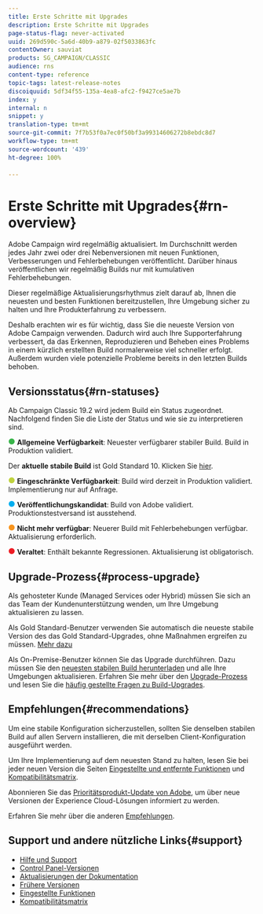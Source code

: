 ```yaml
---
title: Erste Schritte mit Upgrades
description: Erste Schritte mit Upgrades
page-status-flag: never-activated
uuid: 269d590c-5a6d-40b9-a879-02f5033863fc
contentOwner: sauviat
products: SG_CAMPAIGN/CLASSIC
audience: rns
content-type: reference
topic-tags: latest-release-notes
discoiquuid: 5df34f55-135a-4ea8-afc2-f9427ce5ae7b
index: y
internal: n
snippet: y
translation-type: tm+mt
source-git-commit: 7f7b53f0a7ec0f50bf3a99314606272b8ebdc8d7
workflow-type: tm+mt
source-wordcount: '439'
ht-degree: 100%

---
```



# Erste Schritte mit Upgrades{#rn-overview}

Adobe Campaign wird regelmäßig aktualisiert. Im Durchschnitt werden jedes Jahr zwei oder drei Nebenversionen mit neuen Funktionen, Verbesserungen und Fehlerbehebungen veröffentlicht. Darüber hinaus veröffentlichen wir regelmäßig Builds nur mit kumulativen Fehlerbehebungen.

Dieser regelmäßige Aktualisierungsrhythmus zielt darauf ab, Ihnen die neuesten und besten Funktionen bereitzustellen, Ihre Umgebung sicher zu halten und Ihre Produkterfahrung zu verbessern.

Deshalb erachten wir es für wichtig, dass Sie die neueste Version von Adobe Campaign verwenden. Dadurch wird auch Ihre Supporterfahrung verbessert, da das Erkennen, Reproduzieren und Beheben eines Problems in einem kürzlich erstellten Build normalerweise viel schneller erfolgt. Außerdem wurden viele potenzielle Probleme bereits in den letzten Builds behoben.

## Versionsstatus{#rn-statuses}

Ab Campaign Classic 19.2 wird jedem Build ein Status zugeordnet. Nachfolgend finden Sie die Liste der Status und wie sie zu interpretieren sind.

![](assets/do-not-localize/green3.png) **Allgemeine Verfügbarkeit**: Neuester verfügbarer stabiler Build. Build in Produktion validiert.

Der **aktuelle stabile Build** ist Gold Standard 10. Klicken Sie [hier](../../rn/using/gold-standard.md#gs-10).

![](assets/do-not-localize/limited3.png) **Eingeschränkte Verfügbarkeit**: Build wird derzeit in Produktion validiert. Implementierung nur auf Anfrage.

![](assets/do-not-localize/blue3.png) **Veröffentlichungskandidat**: Build von Adobe validiert. Produktionstestversand ist ausstehend.

![](assets/do-not-localize/orange3.png) **Nicht mehr verfügbar**: Neuerer Build mit Fehlerbehebungen verfügbar. Aktualisierung erforderlich.

![](assets/do-not-localize/red3.png) **Veraltet**: Enthält bekannte Regressionen. Aktualisierung ist obligatorisch.

## Upgrade-Prozess{#process-upgrade}

Als gehosteter Kunde (Managed Services oder Hybrid) müssen Sie sich an das Team der Kundenunterstützung wenden, um Ihre Umgebung aktualisieren zu lassen.

Als Gold Standard-Benutzer verwenden Sie automatisch die neueste stabile Version des das Gold Standard-Upgrades, ohne Maßnahmen ergreifen zu müssen. [Mehr dazu](https://helpx.adobe.com/de/campaign/kb/gold-standard.html#gs-10)

Als On-Premise-Benutzer können Sie das Upgrade durchführen. Dazu müssen Sie den [neuesten stabilen Build herunterladen](https://experience.adobe.com/#/downloads/content/software-distribution/de/campaign.html) und alle Ihre Umgebungen aktualisieren. Erfahren Sie mehr über den [Upgrade-Prozess](https://helpx.adobe.com/de/campaign/kb/acc-build-upgrade.html) und lesen Sie die [häufig gestellte Fragen zu Build-Upgrades](https://helpx.adobe.com/de/campaign/kb/build-upgrade-faq.html).

## Empfehlungen{#recommendations}

Um eine stabile Konfiguration sicherzustellen, sollten Sie denselben stabilen Build auf allen Servern installieren, die mit derselben Client-Konfiguration ausgeführt werden.

Um Ihre Implementierung auf dem neuesten Stand zu halten, lesen Sie bei jeder neuen Version die Seiten [Eingestellte und entfernte Funktionen](../../rn/using/deprecated-features.md) und [Kompatibilitätsmatrix](../../rn/using/compatibility-matrix.md).

Abonnieren Sie das [Prioritätsprodukt-Update von Adobe](https://www.adobe.com/de/subscription/priority-product-update.html), um über neue Versionen der Experience Cloud-Lösungen informiert zu werden.

Erfahren Sie mehr über die anderen [Empfehlungen](https://helpx.adobe.com/de/campaign/kb/acc-build-upgrade.html#Recommendations).

## Support und andere nützliche Links{#support}

* [Hilfe und Support](https://helpx.adobe.com/de/campaign/kb/ac-support.html#acc-support)
* [Control Panel-Versionen](https://docs.adobe.com/content/help/de-DE/control-panel/using/release-notes.html)
* [Aktualisierungen der Dokumentation](../../rn/using/documentation-updates.md)
* [Frühere Versionen](../../rn/using/release--20-1.md)
* [Eingestellte Funktionen](../../rn/using/deprecated-features.md)
* [Kompatibilitätsmatrix](../../rn/using/compatibility-matrix.md)


